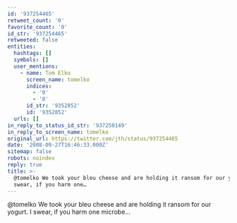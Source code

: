 ```yaml
---
id: '937254465'
retweet_count: '0'
favorite_count: '0'
id_str: '937254465'
retweeted: false
entities:
  hashtags: []
  symbols: []
  user_mentions:
    - name: Tom Elko
      screen_name: tomelko
      indices:
        - '0'
        - '8'
      id_str: '9352852'
      id: '9352852'
  urls: []
in_reply_to_status_id_str: '937250149'
in_reply_to_screen_name: tomelko
original_url: https://twitter.com/jth/status/937254465
date: '2008-09-27T16:46:33.000Z'
sitemap: false
robots: noindex
reply: true
title: >-
  @tomelko We took your bleu cheese and are holding it ransom for our yogurt. I
  swear, if you harm one…
---
```


@tomelko We took your bleu cheese and are holding it ransom for our yogurt. I swear, if you harm one microbe...